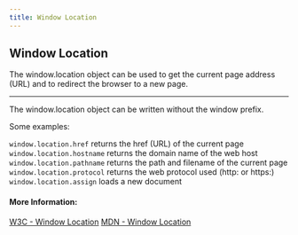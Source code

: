 ```yaml
---
title: Window Location
---
```

## Window Location

The window.location object can be used to get the current page address (URL) and to redirect the browser to a new page.

----------

The window.location object can be written without the window prefix.

Some examples:

`window.location.href` returns the href (URL) of the current page
`window.location.hostname` returns the domain name of the web host
`window.location.pathname` returns the path and filename of the current page
`window.location.protocol` returns the web protocol used (http: or https:)
`window.location.assign` loads a new document

#### More Information:

[W3C - Window Location](https://www.w3schools.com/js/js_window_location.asp)
[MDN - Window Location](https://developer.mozilla.org/pt-BR/docs/Web/API/Window/location)


